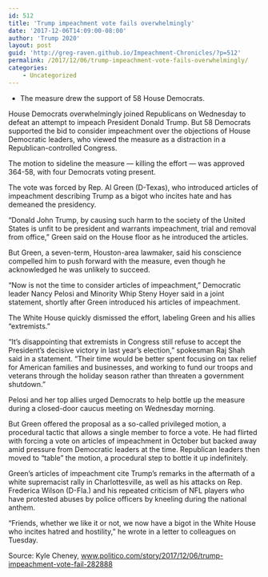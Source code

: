 ```yaml
---
id: 512
title: 'Trump impeachment vote fails overwhelmingly'
date: '2017-12-06T14:09:00-08:00'
author: 'Trump 2020'
layout: post
guid: 'http://greg-raven.github.io/Impeachment-Chronicles/?p=512'
permalink: /2017/12/06/trump-impeachment-vote-fails-overwhelmingly/
categories:
    - Uncategorized
---
```


- The measure drew the support of 58 House Democrats.

House Democrats overwhelmingly joined Republicans on Wednesday to defeat an attempt to impeach President Donald Trump. But 58 Democrats supported the bid to consider impeachment over the objections of House Democratic leaders, who viewed the measure as a distraction in a Republican-controlled Congress.

The motion to sideline the measure — killing the effort — was approved 364-58, with four Democrats voting present.

The vote was forced by Rep. Al Green (D-Texas), who introduced articles of impeachment describing Trump as a bigot who incites hate and has demeaned the presidency.

“Donald John Trump, by causing such harm to the society of the United States is unfit to be president and warrants impeachment, trial and removal from office,” Green said on the House floor as he introduced the articles.

But Green, a seven-term, Houston-area lawmaker, said his conscience compelled him to push forward with the measure, even though he acknowledged he was unlikely to succeed.

“Now is not the time to consider articles of impeachment,” Democratic leader Nancy Pelosi and Minority Whip Steny Hoyer said in a joint statement, shortly after Green introduced his articles of impeachment.

The White House quickly dismissed the effort, labeling Green and his allies “extremists.”

“It’s disappointing that extremists in Congress still refuse to accept the President’s decisive victory in last year’s election,” spokesman Raj Shah said in a statement. “Their time would be better spent focusing on tax relief for American families and businesses, and working to fund our troops and veterans through the holiday season rather than threaten a government shutdown.”

Pelosi and her top allies urged Democrats to help bottle up the measure during a closed-door caucus meeting on Wednesday morning.

But Green offered the proposal as a so-called privileged motion, a procedural tactic that allows a single member to force a vote. He had flirted with forcing a vote on articles of impeachment in October but backed away amid pressure from Democratic leaders at the time. Republican leaders then moved to “table” the motion, a procedural step to bottle it up indefinitely.

Green’s articles of impeachment cite Trump’s remarks in the aftermath of a white supremacist rally in Charlottesville, as well as his attacks on Rep. Frederica Wilson (D-Fla.) and his repeated criticism of NFL players who have protested abuses by police officers by kneeling during the national anthem.

“Friends, whether we like it or not, we now have a bigot in the White House who incites hatred and hostility,” he wrote in a letter to colleagues on Tuesday.

Source: Kyle Cheney, www.politico.com/story/2017/12/06/trump-impeachment-vote-fail-282888